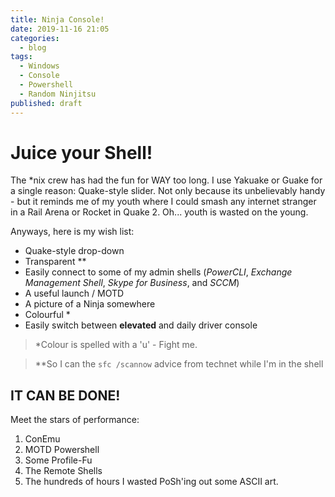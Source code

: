 ```yaml
---
title: Ninja Console!
date: 2019-11-16 21:05
categories:
  - blog
tags:
  - Windows
  - Console
  - Powershell
  - Random Ninjitsu
published: draft
---
```


# Juice your Shell!

The *nix crew has had the fun for WAY too long.  I use Yakuake or Guake for a single reason:  Quake-style slider.  Not only because its unbelievably handy - but it reminds me of my youth where I could smash any internet stranger in a Rail Arena or Rocket in Quake 2.  Oh... youth is wasted on the young. 

Anyways, here is my wish list: 

* Quake-style drop-down
* Transparent **
* Easily connect to some of my admin shells (*PowerCLI*, *Exchange Management Shell*, *Skype for Business*, and *SCCM*)
* A useful launch / MOTD
* A picture of a Ninja somewhere
* Colourful *
* Easily switch between 
**elevated** and daily driver console

> *Colour is spelled with a 'u' - Fight me. 

> **So I can the `sfc /scannow` advice from technet while I'm in the shell

## IT CAN BE DONE!

Meet the stars of performance: 
1. ConEmu
2. MOTD Powershell
3. Some Profile-Fu
4. The Remote Shells
5. The hundreds of hours I wasted PoSh'ing out some ASCII art.